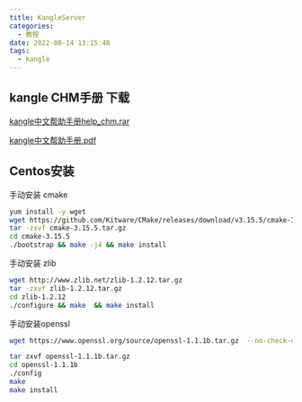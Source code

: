 ```yaml
---
title: KangleServer
categories:
  - 教程
date: 2022-08-14 13:15:48
tags:
  - kangle
---
```

  

## kangle CHM手册 下载

<!--more-->

[kangle中文帮助手册help_chm.rar][1]

[kangle中文帮助手册.pdf][2]




## Centos安装

手动安装 cmake

```sh
yum install -y wget 
wget https://github.com/Kitware/CMake/releases/download/v3.15.5/cmake-3.15.5.tar.gz
tar -zxvf cmake-3.15.5.tar.gz
cd cmake-3.15.5
./bootstrap && make -j4 && make install
```

手动安装 zlib
```sh
wget http://www.zlib.net/zlib-1.2.12.tar.gz
tar -zxvf zlib-1.2.12.tar.gz
cd zlib-1.2.12
./configure && make  && make install
```

手动安装openssl
```sh
wget https://www.openssl.org/source/openssl-1.1.1b.tar.gz  --no-check-certificate

tar zxvf openssl-1.1.1b.tar.gz
cd openssl-1.1.1b
./config
make
make install
```


[1]:  ./940376169.rar
[2]: ./1544481089.pdf
